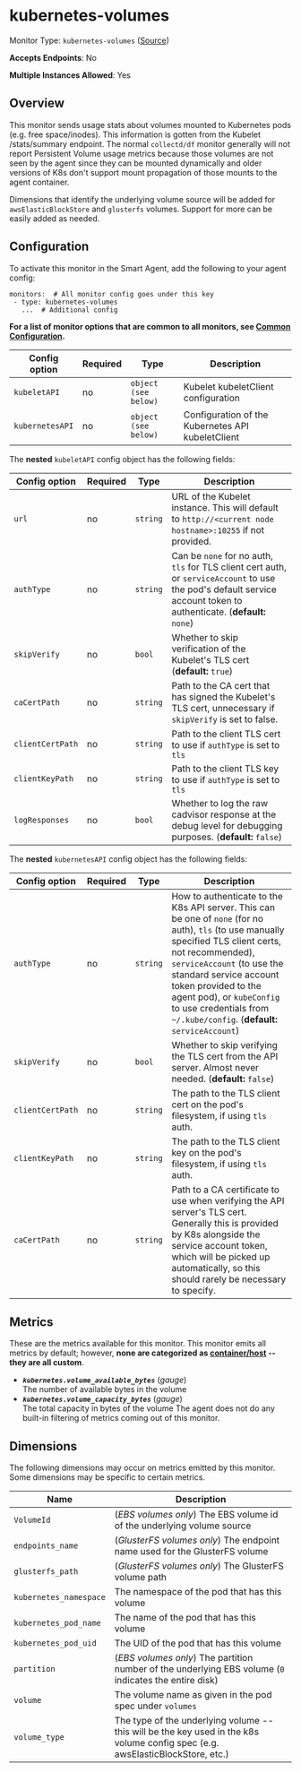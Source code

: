 <!--- GENERATED BY gomplate from scripts/docs/templates/monitor-page.md.tmpl --->

# kubernetes-volumes

Monitor Type: `kubernetes-volumes` ([Source](https://github.com/signalfx/signalfx-agent/tree/master/pkg/monitors/kubernetes/volumes))

**Accepts Endpoints**: No

**Multiple Instances Allowed**: Yes

## Overview

This monitor sends usage stats about volumes
mounted to Kubernetes pods (e.g. free space/inodes).  This information is
gotten from the Kubelet /stats/summary endpoint.  The normal `collectd/df`
monitor generally will not report Persistent Volume usage metrics because
those volumes are not seen by the agent since they can be mounted
dynamically and older versions of K8s don't support mount propagation of
those mounts to the agent container.

Dimensions that identify the underlying volume source will be added for
`awsElasticBlockStore` and `glusterfs` volumes.  Support for more can be
easily added as needed.


## Configuration

To activate this monitor in the Smart Agent, add the following to your
agent config:

```
monitors:  # All monitor config goes under this key
 - type: kubernetes-volumes
   ...  # Additional config
```

**For a list of monitor options that are common to all monitors, see [Common
Configuration](../monitor-config.md#common-configuration).**


| Config option | Required | Type | Description |
| --- | --- | --- | --- |
| `kubeletAPI` | no | `object (see below)` | Kubelet kubeletClient configuration |
| `kubernetesAPI` | no | `object (see below)` | Configuration of the Kubernetes API kubeletClient |


The **nested** `kubeletAPI` config object has the following fields:

| Config option | Required | Type | Description |
| --- | --- | --- | --- |
| `url` | no | `string` | URL of the Kubelet instance.  This will default to `http://<current node hostname>:10255` if not provided. |
| `authType` | no | `string` | Can be `none` for no auth, `tls` for TLS client cert auth, or `serviceAccount` to use the pod's default service account token to authenticate. (**default:** `none`) |
| `skipVerify` | no | `bool` | Whether to skip verification of the Kubelet's TLS cert (**default:** `true`) |
| `caCertPath` | no | `string` | Path to the CA cert that has signed the Kubelet's TLS cert, unnecessary if `skipVerify` is set to false. |
| `clientCertPath` | no | `string` | Path to the client TLS cert to use if `authType` is set to `tls` |
| `clientKeyPath` | no | `string` | Path to the client TLS key to use if `authType` is set to `tls` |
| `logResponses` | no | `bool` | Whether to log the raw cadvisor response at the debug level for debugging purposes. (**default:** `false`) |


The **nested** `kubernetesAPI` config object has the following fields:

| Config option | Required | Type | Description |
| --- | --- | --- | --- |
| `authType` | no | `string` | How to authenticate to the K8s API server.  This can be one of `none` (for no auth), `tls` (to use manually specified TLS client certs, not recommended), `serviceAccount` (to use the standard service account token provided to the agent pod), or `kubeConfig` to use credentials from `~/.kube/config`. (**default:** `serviceAccount`) |
| `skipVerify` | no | `bool` | Whether to skip verifying the TLS cert from the API server.  Almost never needed. (**default:** `false`) |
| `clientCertPath` | no | `string` | The path to the TLS client cert on the pod's filesystem, if using `tls` auth. |
| `clientKeyPath` | no | `string` | The path to the TLS client key on the pod's filesystem, if using `tls` auth. |
| `caCertPath` | no | `string` | Path to a CA certificate to use when verifying the API server's TLS cert.  Generally this is provided by K8s alongside the service account token, which will be picked up automatically, so this should rarely be necessary to specify. |


## Metrics

These are the metrics available for this monitor.
This monitor emits all metrics by default; however, **none are categorized as
[container/host](https://docs.signalfx.com/en/latest/admin-guide/usage.html#about-custom-bundled-and-high-resolution-metrics)
-- they are all custom**.



 - ***`kubernetes.volume_available_bytes`*** (*gauge*)<br>    The number of available bytes in the volume
 - ***`kubernetes.volume_capacity_bytes`*** (*gauge*)<br>    The total capacity in bytes of the volume
The agent does not do any built-in filtering of metrics coming out of this
monitor.
## Dimensions

The following dimensions may occur on metrics emitted by this monitor.  Some
dimensions may be specific to certain metrics.

| Name | Description |
| ---  | ---         |
| `VolumeId` | (*EBS volumes only*) The EBS volume id of the underlying volume source |
| `endpoints_name` | (*GlusterFS volumes only*) The endpoint name used for the GlusterFS volume |
| `glusterfs_path` | (*GlusterFS volumes only*) The GlusterFS volume path |
| `kubernetes_namespace` | The namespace of the pod that has this volume |
| `kubernetes_pod_name` | The name of the pod that has this volume |
| `kubernetes_pod_uid` | The UID of the pod that has this volume |
| `partition` | (*EBS volumes only*) The partition number of the underlying EBS volume (`0` indicates the entire disk) |
| `volume` | The volume name as given in the pod spec under `volumes` |
| `volume_type` | The type of the underlying volume -- this will be the key used in the k8s volume config spec (e.g. awsElasticBlockStore, etc.) |



